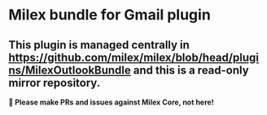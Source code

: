 # Milex bundle for Gmail plugin

## This plugin is managed centrally in https://github.com/milex/milex/blob/head/plugins/MilexOutlookBundle and this is a read-only mirror repository.

**📣 Please make PRs and issues against Milex Core, not here!**